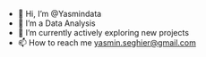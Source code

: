 - 👋 Hi, I’m @Yasmindata
- 👀 I’m a Data Analysis
- 🌱 I’m currently actively exploring new projects
- 📫 How to reach me yasmin.seghier@gmail.com

